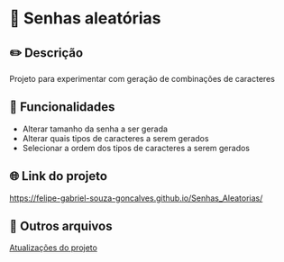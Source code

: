 # 🔑 Senhas aleatórias

## ✏️ Descrição
Projeto para experimentar com geração de combinações de caracteres

## 🔧 Funcionalidades
- Alterar tamanho da senha a ser gerada
- Alterar quais tipos de caracteres a serem gerados
- Selecionar a ordem dos tipos de caracteres a serem gerados 

## 🌐 Link do projeto
https://felipe-gabriel-souza-goncalves.github.io/Senhas_Aleatorias/

## 📁 Outros arquivos
[Atualizações do projeto](CHANGELOG.md)
